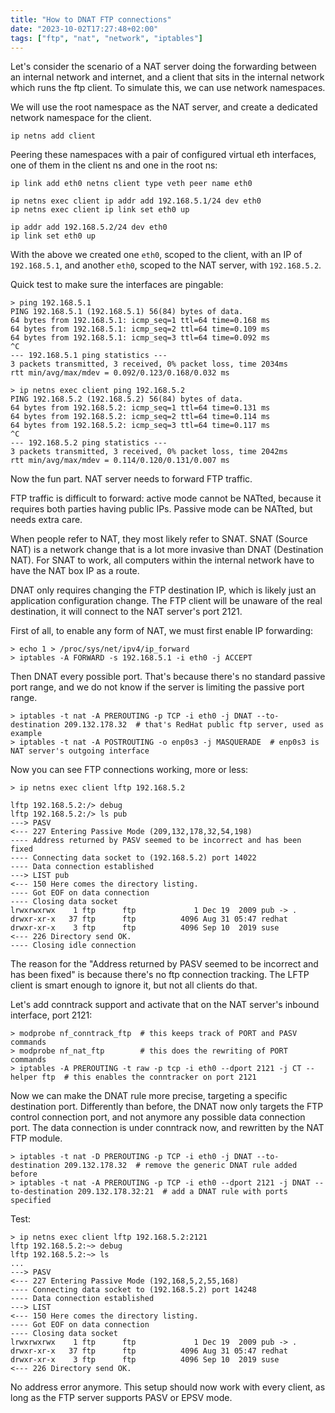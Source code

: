 ```yaml
---
title: "How to DNAT FTP connections"
date: "2023-10-02T17:27:48+02:00"
tags: ["ftp", "nat", "network", "iptables"]
---
```


Let's consider the scenario of a NAT server doing the forwarding between an internal network and internet, and a client that sits in the internal network which runs the ftp client. To simulate this, we can use network namespaces.

We will use the root namespace as the NAT server, and create a dedicated network namespace for the client.

```
ip netns add client
```

Peering these namespaces with a pair of configured virtual eth interfaces, one of them in the client ns and one in the root ns:

```
ip link add eth0 netns client type veth peer name eth0

ip netns exec client ip addr add 192.168.5.1/24 dev eth0
ip netns exec client ip link set eth0 up

ip addr add 192.168.5.2/24 dev eth0
ip link set eth0 up
```

With the above we created one `eth0`, scoped to the client, with an IP of `192.168.5.1`, and another `eth0`, scoped to the NAT server, with `192.168.5.2`.

Quick test to make sure the interfaces are pingable:

```
> ping 192.168.5.1
PING 192.168.5.1 (192.168.5.1) 56(84) bytes of data.
64 bytes from 192.168.5.1: icmp_seq=1 ttl=64 time=0.168 ms
64 bytes from 192.168.5.1: icmp_seq=2 ttl=64 time=0.109 ms
64 bytes from 192.168.5.1: icmp_seq=3 ttl=64 time=0.092 ms
^C
--- 192.168.5.1 ping statistics ---
3 packets transmitted, 3 received, 0% packet loss, time 2034ms
rtt min/avg/max/mdev = 0.092/0.123/0.168/0.032 ms

> ip netns exec client ping 192.168.5.2
PING 192.168.5.2 (192.168.5.2) 56(84) bytes of data.
64 bytes from 192.168.5.2: icmp_seq=1 ttl=64 time=0.131 ms
64 bytes from 192.168.5.2: icmp_seq=2 ttl=64 time=0.114 ms
64 bytes from 192.168.5.2: icmp_seq=3 ttl=64 time=0.117 ms
^C
--- 192.168.5.2 ping statistics ---
3 packets transmitted, 3 received, 0% packet loss, time 2042ms
rtt min/avg/max/mdev = 0.114/0.120/0.131/0.007 ms
```

Now the fun part. NAT server needs to forward FTP traffic. 

FTP traffic is difficult to forward: active mode cannot be NATted, because it requires both parties having public IPs. Passive mode can be NATted, but needs extra care.

When people refer to NAT, they most likely refer to SNAT. SNAT (Source NAT) is a network change that is a lot more invasive than DNAT (Destination NAT). For SNAT to work, all computers within the internal network have to have the NAT box IP as a route.

DNAT only requires changing the FTP destination IP, which is likely just an application configuration change. The FTP client will be unaware of the real destination, it will connect to the NAT server's port 2121.

First of all, to enable any form of NAT, we must first enable IP forwarding:

```
> echo 1 > /proc/sys/net/ipv4/ip_forward
> iptables -A FORWARD -s 192.168.5.1 -i eth0 -j ACCEPT
```

Then DNAT every possible port. That's because there's no standard passive port range, and we do not know if the server is limiting the passive port range.

```
> iptables -t nat -A PREROUTING -p TCP -i eth0 -j DNAT --to-destination 209.132.178.32  # that's RedHat public ftp server, used as example
> iptables -t nat -A POSTROUTING -o enp0s3 -j MASQUERADE  # enp0s3 is NAT server's outgoing interface
```

Now you can see FTP connections working, more or less:

```
> ip netns exec client lftp 192.168.5.2

lftp 192.168.5.2:/> debug
lftp 192.168.5.2:/> ls pub
---> PASV
<--- 227 Entering Passive Mode (209,132,178,32,54,198)
---- Address returned by PASV seemed to be incorrect and has been fixed
---- Connecting data socket to (192.168.5.2) port 14022
---- Data connection established           
---> LIST pub
<--- 150 Here comes the directory listing.
---- Got EOF on data connection
---- Closing data socket
lrwxrwxrwx    1 ftp      ftp             1 Dec 19  2009 pub -> .
drwxr-xr-x   37 ftp      ftp          4096 Aug 31 05:47 redhat
drwxr-xr-x    3 ftp      ftp          4096 Sep 10  2019 suse
<--- 226 Directory send OK.
---- Closing idle connection
```

The reason for the "Address returned by PASV seemed to be incorrect and has been fixed" is because there's no ftp connection tracking. The LFTP client is smart enough to ignore it, but not all clients do that. 

Let's add conntrack support and activate that on the NAT server's inbound interface, port 2121:

```
> modprobe nf_conntrack_ftp  # this keeps track of PORT and PASV commands
> modprobe nf_nat_ftp        # this does the rewriting of PORT commands
> iptables -A PREROUTING -t raw -p tcp -i eth0 --dport 2121 -j CT --helper ftp  # this enables the conntracker on port 2121
```

Now we can make the DNAT rule more precise, targeting a specific destination port. Differently than before, the DNAT now only targets the FTP control connection port, and not anymore any possible data connection port. The data connection is under conntrack now, and rewritten by the NAT FTP module.

```
> iptables -t nat -D PREROUTING -p TCP -i eth0 -j DNAT --to-destination 209.132.178.32  # remove the generic DNAT rule added before
> iptables -t nat -A PREROUTING -p TCP -i eth0 --dport 2121 -j DNAT --to-destination 209.132.178.32:21  # add a DNAT rule with ports specified
```

Test:

```
> ip netns exec client lftp 192.168.5.2:2121
lftp 192.168.5.2:~> debug
lftp 192.168.5.2:~> ls
...
---> PASV
<--- 227 Entering Passive Mode (192,168,5,2,55,168)
---- Connecting data socket to (192.168.5.2) port 14248
---- Data connection established
---> LIST
<--- 150 Here comes the directory listing.
---- Got EOF on data connection
---- Closing data socket
lrwxrwxrwx    1 ftp      ftp             1 Dec 19  2009 pub -> .
drwxr-xr-x   37 ftp      ftp          4096 Aug 31 05:47 redhat
drwxr-xr-x    3 ftp      ftp          4096 Sep 10  2019 suse
<--- 226 Directory send OK.
```

No address error anymore. This setup should now work with every client, as long as the FTP server supports PASV or EPSV mode.
